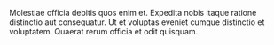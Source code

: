 Molestiae officia debitis quos enim et. Expedita nobis itaque ratione distinctio aut consequatur. Ut et voluptas eveniet cumque distinctio et voluptatem. Quaerat rerum officia et odit quisquam.
